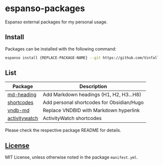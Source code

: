 # espanso-packages

Espanso external packages for my personal usage.

## Install

Packages can be installed with the following command:

```sh
espanso install {REPLACE-PACKAGE-NAME} --git https://github.com/Vinfall/espanso-packages --external
```

## List

| Package | Description |
| -- | -- |
| [md-heading](md-heading/README.md) | Add Markdown headings (H1, H2, H3...H8) |
| [shortcodes](shortcodes/README.md) | Add personal shortcodes for Obsidian/Hugo |
| [vndb-md](vndb-md/README.md) | Replace VNDBID with Markdown hyperlink |
| [activitywatch](activitywatch/README.md) | ActivityWatch shortcodes |

Please check the respective package README for details.

## [License](LICENSE)

MIT License, unless otherwise noted in the package `manifest.yml`.
